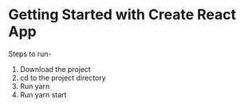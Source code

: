 # Getting Started with Create React App
Steps to run-
1) Download the project
2) cd to the project directory
3) Run yarn
4) Run yarn start
